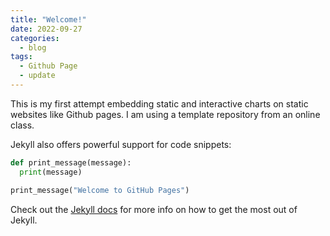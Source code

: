 ```yaml
---
title: "Welcome!"
date: 2022-09-27
categories:
  - blog
tags:
  - Github Page
  - update
---
```


This is my first attempt embedding static and interactive charts on static websites like Github pages. I am using a template repository from an online class. 

Jekyll also offers powerful support for code snippets:

```python
def print_message(message):
  print(message)

print_message("Welcome to GitHub Pages")
```

Check out the [Jekyll docs][jekyll-docs] for more info on how to get the most out of Jekyll.

[jekyll-docs]: https://jekyllrb.com/docs/home
[jekyll-gh]: https://github.com/jekyll/jekyll
[jekyll-talk]: https://talk.jekyllrb.com/

